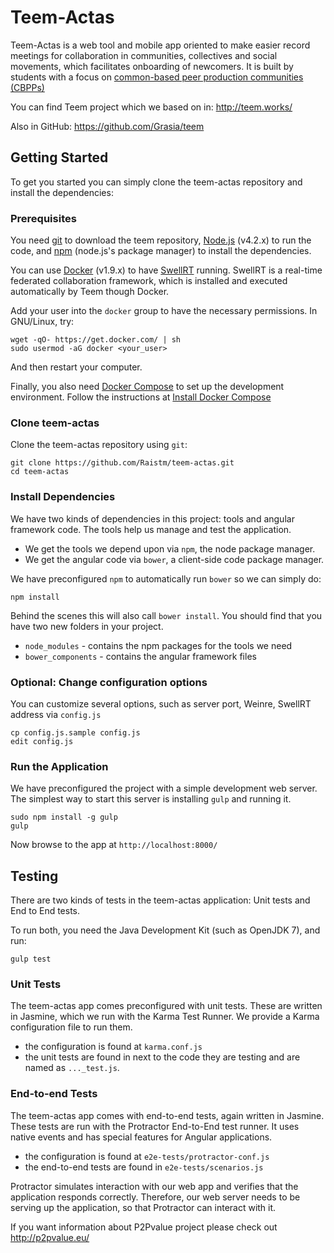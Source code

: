 # Teem-Actas

Teem-Actas is a web tool and mobile app oriented to make easier record meetings for collaboration in communities, collectives and social movements, which facilitates onboarding of newcomers. It is built by students with a focus on [common-based peer production communities (CBPPs)](https://en.wikipedia.org/wiki/Commons-based_peer_production)

You can find Teem project which we based on in:
http://teem.works/

Also in GitHub:
https://github.com/Grasia/teem

## Getting Started

To get you started you can simply clone the teem-actas repository and install the dependencies:

### Prerequisites

You need [git](http://git-scm.com/) to download the teem repository, [Node.js](http://nodejs.org/) (v4.2.x)
to run the code, and [npm](https://www.npmjs.com/) (node.js's package manager) to install the dependencies.

You can use [Docker](https://docs.docker.com/installation/) (v1.9.x) to have
[SwellRT](https://github.com/P2Pvalue/swellrt) running. SwellRT is a real-time
federated collaboration framework, which is installed and executed automatically by Teem though Docker.

Add your user into the `docker` group to have the necessary permissions. In GNU/Linux, try:

```
wget -qO- https://get.docker.com/ | sh
sudo usermod -aG docker <your_user>
```

And then restart your computer.

Finally, you also need [Docker Compose](https://docs.docker.com/compose/) to set up the development environment. Follow the instructions at [Install Docker Compose](https://docs.docker.com/compose/install/)

### Clone teem-actas

Clone the teem-actas repository using `git`:

```
git clone https://github.com/Raistm/teem-actas.git
cd teem-actas
```

### Install Dependencies

We have two kinds of dependencies in this project: tools and angular framework code. The tools help
us manage and test the application.

* We get the tools we depend upon via `npm`, the node package manager.
* We get the angular code via `bower`, a client-side code package manager.

We have preconfigured `npm` to automatically run `bower` so we can simply do:

```
npm install
```

Behind the scenes this will also call `bower install`.  You should find that you have two new
folders in your project.

* `node_modules` - contains the npm packages for the tools we need
* `bower_components` - contains the angular framework files

### Optional: Change configuration options

You can customize several options, such as server port, Weinre, SwellRT address via `config.js`

```
cp config.js.sample config.js
edit config.js
```

### Run the Application

We have preconfigured the project with a simple development web server.  The simplest way to start
this server is installing `gulp` and running it.

```
sudo npm install -g gulp
gulp
```

Now browse to the app at `http://localhost:8000/`


## Testing

There are two kinds of tests in the teem-actas application: Unit tests and End to End tests.

To run both, you need the Java Development Kit (such as OpenJDK 7), and run:

```
gulp test
```

### Unit Tests

The teem-actas app comes preconfigured with unit tests. These are written in
Jasmine, which we run with the Karma Test Runner. We provide a Karma
configuration file to run them.

* the configuration is found at `karma.conf.js`
* the unit tests are found in next to the code they are testing and are named as `..._test.js`.

### End-to-end Tests

The teem-actas app comes with end-to-end tests, again written in Jasmine. These tests
are run with the Protractor End-to-End test runner.  It uses native events and has
special features for Angular applications.

* the configuration is found at `e2e-tests/protractor-conf.js`
* the end-to-end tests are found in `e2e-tests/scenarios.js`

Protractor simulates interaction with our web app and verifies that the application responds
correctly. Therefore, our web server needs to be serving up the application, so that Protractor
can interact with it.

If you want information about P2Pvalue project please check out http://p2pvalue.eu/
